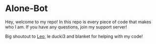 # Alone-Bot

Hey, welcome to my repo! In this repo is every piece of code that makes who I am.
If you have any questions, join my support server!

Big shoutout to [Leo](https://github.com/leoCx1000/), le ducki3 and blanket for helping with my code!
